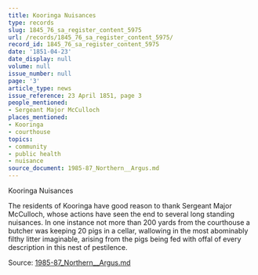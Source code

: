 ```yaml
---
title: Kooringa Nuisances
type: records
slug: 1845_76_sa_register_content_5975
url: /records/1845_76_sa_register_content_5975/
record_id: 1845_76_sa_register_content_5975
date: '1851-04-23'
date_display: null
volume: null
issue_number: null
page: '3'
article_type: news
issue_reference: 23 April 1851, page 3
people_mentioned:
- Sergeant Major McCulloch
places_mentioned:
- Kooringa
- courthouse
topics:
- community
- public health
- nuisance
source_document: 1985-87_Northern__Argus.md
---
```


Kooringa Nuisances

The residents of Kooringa have good reason to thank Sergeant Major McCulloch, whose actions have seen the end to several long standing nuisances.  In one instance not more than 200 yards from the courthouse a butcher was keeping 20 pigs in a cellar, wallowing in the most abominably filthy litter imaginable, arising from the pigs being fed with offal of every description in this nest of pestilence.

Source: [1985-87_Northern__Argus.md](/downloads/markdown/1985-87_Northern__Argus.md)
